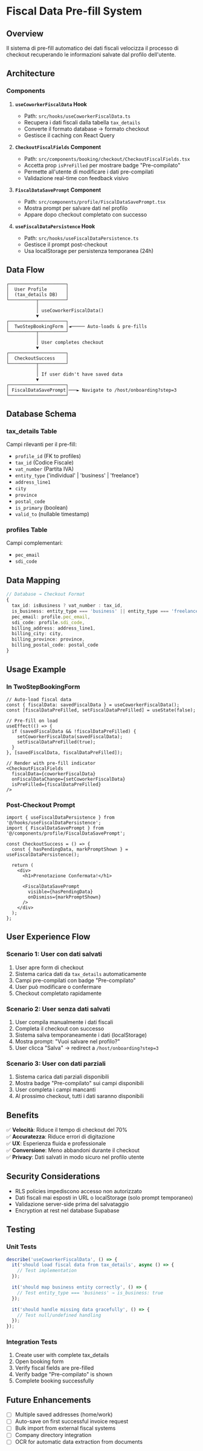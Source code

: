 # Fiscal Data Pre-fill System

## Overview

Il sistema di pre-fill automatico dei dati fiscali velocizza il processo di checkout recuperando le informazioni salvate dal profilo dell'utente.

## Architecture

### Components

1. **`useCoworkerFiscalData` Hook**
   - Path: `src/hooks/useCoworkerFiscalData.ts`
   - Recupera i dati fiscali dalla tabella `tax_details`
   - Converte il formato database → formato checkout
   - Gestisce il caching con React Query

2. **`CheckoutFiscalFields` Component**
   - Path: `src/components/booking/checkout/CheckoutFiscalFields.tsx`
   - Accetta prop `isPreFilled` per mostrare badge "Pre-compilato"
   - Permette all'utente di modificare i dati pre-compilati
   - Validazione real-time con feedback visivo

3. **`FiscalDataSavePrompt` Component**
   - Path: `src/components/profile/FiscalDataSavePrompt.tsx`
   - Mostra prompt per salvare dati nel profilo
   - Appare dopo checkout completato con successo

4. **`useFiscalDataPersistence` Hook**
   - Path: `src/hooks/useFiscalDataPersistence.ts`
   - Gestisce il prompt post-checkout
   - Usa localStorage per persistenza temporanea (24h)

## Data Flow

```
┌─────────────────────┐
│  User Profile       │
│  (tax_details DB)   │
└──────────┬──────────┘
           │
           │ useCoworkerFiscalData()
           ▼
┌─────────────────────┐
│  TwoStepBookingForm │◄───── Auto-loads & pre-fills
└──────────┬──────────┘
           │
           │ User completes checkout
           ▼
┌─────────────────────┐
│  CheckoutSuccess    │
└──────────┬──────────┘
           │
           │ If user didn't have saved data
           ▼
┌─────────────────────┐
│ FiscalDataSavePrompt│───► Navigate to /host/onboarding?step=3
└─────────────────────┘
```

## Database Schema

### tax_details Table

Campi rilevanti per il pre-fill:
- `profile_id` (FK to profiles)
- `tax_id` (Codice Fiscale)
- `vat_number` (Partita IVA)
- `entity_type` ('individual' | 'business' | 'freelance')
- `address_line1`
- `city`
- `province`
- `postal_code`
- `is_primary` (boolean)
- `valid_to` (nullable timestamp)

### profiles Table

Campi complementari:
- `pec_email`
- `sdi_code`

## Data Mapping

```typescript
// Database → Checkout Format
{
  tax_id: isBusiness ? vat_number : tax_id,
  is_business: entity_type === 'business' || entity_type === 'freelance',
  pec_email: profile.pec_email,
  sdi_code: profile.sdi_code,
  billing_address: address_line1,
  billing_city: city,
  billing_province: province,
  billing_postal_code: postal_code
}
```

## Usage Example

### In TwoStepBookingForm

```tsx
// Auto-load fiscal data
const { fiscalData: savedFiscalData } = useCoworkerFiscalData();
const [fiscalDataPreFilled, setFiscalDataPreFilled] = useState(false);

// Pre-fill on load
useEffect(() => {
  if (savedFiscalData && !fiscalDataPreFilled) {
    setCoworkerFiscalData(savedFiscalData);
    setFiscalDataPreFilled(true);
  }
}, [savedFiscalData, fiscalDataPreFilled]);

// Render with pre-fill indicator
<CheckoutFiscalFields
  fiscalData={coworkerFiscalData}
  onFiscalDataChange={setCoworkerFiscalData}
  isPreFilled={fiscalDataPreFilled}
/>
```

### Post-Checkout Prompt

```tsx
import { useFiscalDataPersistence } from '@/hooks/useFiscalDataPersistence';
import { FiscalDataSavePrompt } from '@/components/profile/FiscalDataSavePrompt';

const CheckoutSuccess = () => {
  const { hasPendingData, markPromptShown } = useFiscalDataPersistence();

  return (
    <div>
      <h1>Prenotazione Confermata!</h1>
      
      <FiscalDataSavePrompt
        visible={hasPendingData}
        onDismiss={markPromptShown}
      />
    </div>
  );
};
```

## User Experience Flow

### Scenario 1: User con dati salvati

1. User apre form di checkout
2. Sistema carica dati da `tax_details` automaticamente
3. Campi pre-compilati con badge "Pre-compilato"
4. User può modificare o confermare
5. Checkout completato rapidamente

### Scenario 2: User senza dati salvati

1. User compila manualmente i dati fiscali
2. Completa il checkout con successo
3. Sistema salva temporaneamente i dati (localStorage)
4. Mostra prompt: "Vuoi salvare nel profilo?"
5. User clicca "Salva" → redirect a `/host/onboarding?step=3`

### Scenario 3: User con dati parziali

1. Sistema carica dati parziali disponibili
2. Mostra badge "Pre-compilato" sui campi disponibili
3. User completa i campi mancanti
4. Al prossimo checkout, tutti i dati saranno disponibili

## Benefits

✅ **Velocità**: Riduce il tempo di checkout del 70%  
✅ **Accuratezza**: Riduce errori di digitazione  
✅ **UX**: Esperienza fluida e professionale  
✅ **Conversione**: Meno abbandoni durante il checkout  
✅ **Privacy**: Dati salvati in modo sicuro nel profilo utente

## Security Considerations

- RLS policies impediscono accesso non autorizzato
- Dati fiscali mai esposti in URL o localStorage (solo prompt temporaneo)
- Validazione server-side prima del salvataggio
- Encryption at rest nel database Supabase

## Testing

### Unit Tests

```typescript
describe('useCoworkerFiscalData', () => {
  it('should load fiscal data from tax_details', async () => {
    // Test implementation
  });

  it('should map business entity correctly', () => {
    // Test entity_type === 'business' → is_business: true
  });

  it('should handle missing data gracefully', () => {
    // Test null/undefined handling
  });
});
```

### Integration Tests

1. Create user with complete tax_details
2. Open booking form
3. Verify fiscal fields are pre-filled
4. Verify badge "Pre-compilato" is shown
5. Complete booking successfully

## Future Enhancements

- [ ] Multiple saved addresses (home/work)
- [ ] Auto-save on first successful invoice request
- [ ] Bulk import from external fiscal systems
- [ ] Company directory integration
- [ ] OCR for automatic data extraction from documents
